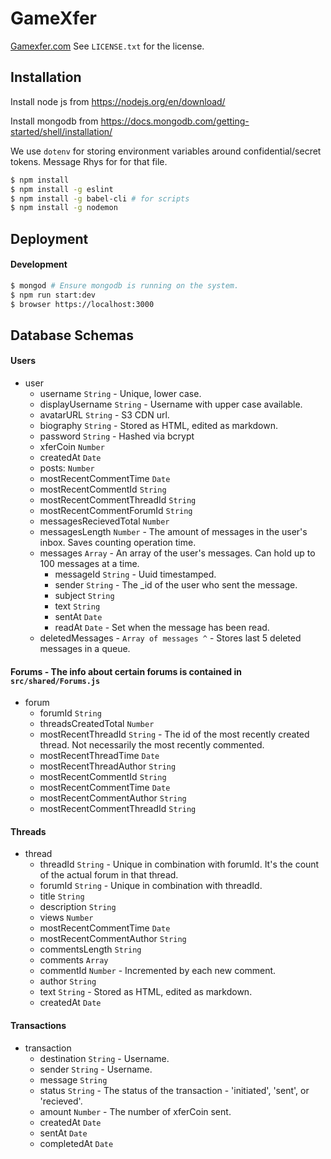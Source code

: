 # GameXfer
[Gamexfer.com](http://gamexfer.com)
See `LICENSE.txt` for the license.

## Installation

Install node js from https://nodejs.org/en/download/

Install mongodb from https://docs.mongodb.com/getting-started/shell/installation/

We use `dotenv` for storing environment variables around confidential/secret tokens. Message Rhys for for that file.

```bash
$ npm install
$ npm install -g eslint
$ npm install -g babel-cli # for scripts
$ npm install -g nodemon
```

## Deployment

#### Development

```bash
$ mongod # Ensure mongodb is running on the system.
$ npm run start:dev
$ browser https://localhost:3000
```

## Database Schemas

#### Users

- user
  - username `String` - Unique, lower case.
  - displayUsername `String` - Username with upper case available.
  - avatarURL `String` - S3 CDN url.
  - biography `String` - Stored as HTML, edited as markdown.
  - password `String` - Hashed via bcrypt
  - xferCoin `Number`
  - createdAt `Date`
  - posts: `Number`
  - mostRecentCommentTime `Date`
  - mostRecentCommentId `String`
  - mostRecentCommentThreadId `String`
  - mostRecentCommentForumId `String`
  - messagesRecievedTotal `Number`
  - messagesLength `Number` - The amount of messages in the user's inbox. Saves counting operation time.
  - messages `Array` - An array of the user's messages. Can hold up to 100 messages at a time.
    - messageId `String` - Uuid timestamped.
    - sender `String` - The _id of the user who sent the message.
    - subject `String`
    - text `String`
    - sentAt `Date`
    - readAt `Date` - Set when the message has been read.
  - deletedMessages - `Array of messages ^` - Stores last 5 deleted messages in a queue.

#### Forums - The info about certain forums is contained in `src/shared/Forums.js`

- forum
  - forumId `String`
  - threadsCreatedTotal `Number`
  - mostRecentThreadId `String` - The id of the most recently created thread. Not necessarily the most recently commented.
  - mostRecentThreadTime `Date`
  - mostRecentThreadAuthor `String`
  - mostRecentCommentId `String`
  - mostRecentCommentTime `Date`
  - mostRecentCommentAuthor `String`
  - mostRecentCommentThreadId `String`

#### Threads

- thread
  - threadId `String` - Unique in combination with forumId. It's the count of the actual forum in that thread.
  - forumId `String` - Unique in combination with threadId.
  - title `String`
  - description `String`
  - views `Number`
  - mostRecentCommentTime `Date`
  - mostRecentCommentAuthor `String`
  - commentsLength `String`
  - comments `Array`
   - commentId `Number` - Incremented by each new comment.
   - author `String`
   - text `String` - Stored as HTML, edited as markdown.
   - createdAt `Date`

#### Transactions

- transaction
  - destination `String` - Username.
  - sender `String` - Username.
  - message `String`
  - status `String` - The status of the transaction - 'initiated', 'sent', or 'recieved'.
  - amount `Number` - The number of xferCoin sent.
  - createdAt `Date`
  - sentAt `Date`
  - completedAt `Date`
